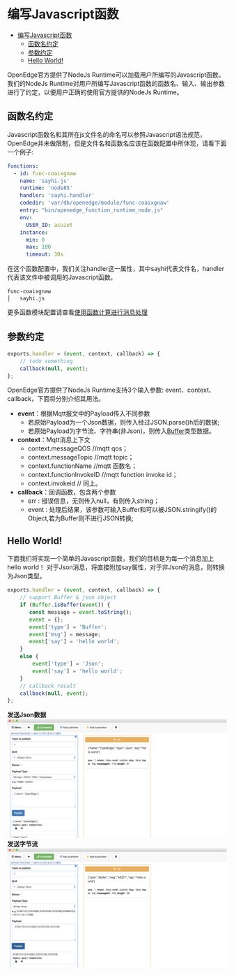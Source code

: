 # 编写Javascript函数

- [编写Javascript函数](#%E7%BC%96%E5%86%99javascript%E5%87%BD%E6%95%B0)
  - [函数名约定](#%E5%87%BD%E6%95%B0%E5%90%8D%E7%BA%A6%E5%AE%9A)
  - [参数约定](#%E5%8F%82%E6%95%B0%E7%BA%A6%E5%AE%9A)
  - [Hello World!](#hello-world)

OpenEdge官方提供了NodeJs Runtime可以加载用户所编写的Javascript函数。我们的NodeJs Runtime对用户所编写Javascript函数的函数名、输入、输出参数进行了约定，以便用户正确的使用官方提供的NodeJs Runtime。

## 函数名约定

Javascript函数名和其所在js文件名的命名可以参照Javascript语法规范，OpenEdge并未做限制，但是文件名和函数名应该在函数配置中所体现，请看下面一个例子:

```yaml
functions:
  - id: func-coaixgnaw
    name: 'sayhi-js'
    runtime: 'node85'
    handler: 'sayhi.handler'
    codedir: 'var/db/openedge/module/func-coaixgnaw'
    entry: "bin/openedge_function_runtime_node.js"
    env:
      USER_ID: acuiot
    instance:
      min: 0
      max: 100
      timeout: 30s
```
在这个函数配置中，我们关注handler这一属性，其中sayhi代表文件名，handler代表该文件中被调用的Javascript函数。
```
func-coaixgnaw
│   sayhi.js 
```
更多函数模块配置请查看[使用函数计算进行消息处理](../tutorials/local/Message-processing-with-function-module.md)

## 参数约定
```Javascript
exports.handler = (event, context, callback) => {
    // todo something
    callback(null, event);
};
```
OpenEdge官方提供了NodeJs Runtime支持3个输入参数: event、context、callback，下面将分别介绍其用法。


- **event**：根据Mqtt报文中的Payload传入不同参数
    - 若原始Payload为一个Json数据，则传入经过JSON.parse()h后的数据;
    - 若原始Payload为字节流、字符串(非Json)，则传入[Buffer](https://nodejs.org/api/buffer.html#buffer_class_buffer)类型数据。
- **context**：Mqtt消息上下文
    - context.messageQOS //mqtt qos；
    - context.messageTopic //mqtt topic；
    - context.functionName //mqtt 函数名；
    - context.functionInvokeID //mqtt function invoke id；
    - context.invokeid // 同上。
- **callback**：回调函数，包含两个参数
    - err : 错误信息，无则传入null，有则传入string；
    - event : 处理后结果，该参数可输入Buffer和可以被JSON.stringify()的Object,若为Buffer则不进行JSON转换;

## Hello World!

下面我们将实现一个简单的Javascript函数，我们的目标是为每一个消息加上hello world！
对于Json消息，将直接附加say属性，对于非Json的消息，则转换为Json类型。

```Javascript
exports.handler = (event, context, callback) => {
    // support Buffer & json object
    if (Buffer.isBuffer(event)) {
       const message = event.toString();
       event = {};
       event['type'] = 'Buffer';
       event['msg'] = message;
       event['say'] = 'hello world';
    }
    else {
        event['type'] = 'Json';
        event['say'] = 'hello world';
    }
    // callback result
    callback(null, event);
};
```
**发送Json数据**
![发送Json数据](../images/customize/js-runtime-helloworld-json.png)
**发送字节流**
![发送字节流](../images/customize/js-runtime-helloworld-bytes.png)